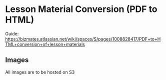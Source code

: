 # Lesson Material Conversion (PDF to HTML)
Guide: https://bizmates.atlassian.net/wiki/spaces/S/pages/1008828417/PDF+to+HTML+conversion+of+lesson+materials

## Images
All images are to be hosted on S3
